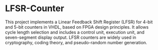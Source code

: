 # LFSR-Counter
This project implements a Linear Feedback Shift Register (LFSR) for 4-bit and 5-bit counters in VHDL, based on FPGA design principles. It allows cycle length selection and includes a control unit, execution unit, and seven-segment display output. LFSR counters are widely used in cryptography, coding theory, and pseudo-random number generation.
